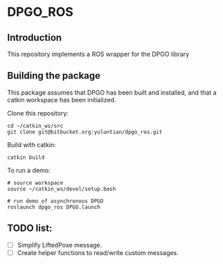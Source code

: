 # DPGO_ROS

## Introduction
This repository implements a ROS wrapper for the DPGO library

## Building the package

This package assumes that DPGO has been built and installed, and that a catkin workspace has been initialized.

Clone this repository:
```
cd ~/catkin_ws/src
git clone git@bitbucket.org:yuluntian/dpgo_ros.git
``` 

Build with catkin:
```
catkin build
```

To run a demo:
```
# source workspace
source ~/catkin_ws/devel/setup.bash

# run demo of asynchronous DPGO
roslaunch dpgo_ros DPGO.launch
```


## TODO list:
* [ ]  Simplify LiftedPose message.
* [ ]  Create helper functions to read/write custom messages.